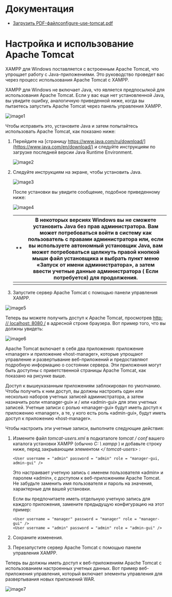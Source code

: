 # Документация

- [Загрузить PDF-файлconfigure-use-tomcat.pdf](http://localhost/dashboard/docs/configure-use-tomcat.pdf)

# Настройка и использование Apache Tomcat

XAMPP для Windows поставляется с встроенным Apache Tomcat, что упрощает работу с Java-приложениями. Это руководство проведет вас через процесс использования Apache Tomcat с XAMPP.

XAMPP для Windows не включает Java, что является предпосылкой для использования Apache Tomcat. Если у вас еще нет установленной Java, вы увидите ошибку, аналогичную приведенной ниже, когда вы пытаетесь запустить Apache Tomcat через панель управления XAMPP.

![image1](http://localhost/dashboard/docs/images/configure-use-tomcat/image1.png)

Чтобы исправить это, установите Java и затем попытайтесь использовать Apache Tomcat, как показано ниже:

1. Перейдите на [страницу https://www.java.com/ru/download/](https://www.java.com/en/download/) и следуйте инструкциям по загрузке последней версии Java Runtime Environment.

   ![image2](http://localhost/dashboard/docs/images/configure-use-tomcat/image2.png)

2. Следуйте инструкциям на экране, чтобы установить Java.

   ![image3](http://localhost/dashboard/docs/images/configure-use-tomcat/image3.png)

   После установки вы увидите сообщение, подобное приведенному ниже:

   ![image4](http://localhost/dashboard/docs/images/configure-use-tomcat/image4.png)

   | **   | В некоторых версиях Windows вы не сможете установить Java без прав администратора. Вам может потребоваться войти в систему как пользователь с правами администратора или, если вы используете автономный установщик Java, вам может потребоваться щелкнуть правой кнопкой мыши файл установщика и выбрать пункт меню «Запуск от имени администратора», а затем ввести учетные данные администратора ( Если потребуется) для продолжения. |
   | ---- | ---------------------------------------- |
   |      |                                          |

3. Запустите сервер Apache Tomcat с помощью панели управления XAMPP.

![image5](http://localhost/dashboard/docs/images/configure-use-tomcat/image5.png)

Теперь вы можете получить доступ к Apache Tomcat, просмотрев [http: // localhost: 8080 /](http://localhost:8080/) в адресной строке браузера. Вот пример того, что вы должны увидеть:

![image6](http://localhost/dashboard/docs/images/configure-use-tomcat/image6.png)

Apache Tomcat включает в себя два приложения: приложение «manager» и приложение «host-manager», которые упрощают управление и развертывание веб-приложений и предоставляют подробную информацию о состоянии сервера. Эти приложения могут быть доступны с приветственной страницы Apache Tomcat, как показано на рисунке выше.

Доступ к вышеуказанным приложениям заблокирован по умолчанию. Чтобы получить к ним доступ, вы должны настроить один или несколько наборов учетных записей администратора, а затем назначить роли «manager-gui» и / или «admin-gui» для этих учетных записей. Учетные записи с ролью «manager-gui» будут иметь доступ к приложению «manager», а те, у кого есть роль «admin-gui», будут иметь доступ к приложению «host-manager».

Чтобы настроить эти учетные записи, выполните следующие действия:

1. Измените файл *tomcat-users.xml* в подкаталоге *tomcat / conf* вашего каталога установки XAMPP (обычно *C: \ xampp* ) и добавьте строку ниже, перед закрывающим элементом *</ tomcat-users>* :

   ```
   <User username = "admin" password = "admin" role = "manager-gui, admin-gui" />
   ```

   Это настраивает учетную запись с именем пользователя «admin» и паролем «admin», с доступом к веб-приложениям Apache Tomcat. Не забудьте заменить имя пользователя и пароль на значения, характерные для вашей установки.

   Если вы предпочитаете иметь отдельную учетную запись для каждого приложения, замените предыдущую конфигурацию на этот пример:

   ```
   <User username = "manager" password = "manager" role = "manager-gui" />
   <User username = "admin" password = "admin" role = "admin-gui" />
   ```

2. Сохраните изменения.

3. Перезапустите сервер Apache Tomcat с помощью панели управления XAMPP.

Теперь вы должны иметь доступ к веб-приложениям Apache Tomcat с использованием настроенных учетных данных. Вот пример веб-приложения управления, который включает элементы управления для развертывания новых приложений WAR.

![image7](http://localhost/dashboard/docs/images/configure-use-tomcat/image7.png)